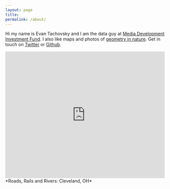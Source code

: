 ```yaml
---
layout: page
title: 
permalink: /about/
---
```


Hi my name is Evan Tachovsky and I am the data guy at  <a href = "http://www.mdif.org/" target = "_blank"> Media Development Investment Fund</a>. I also like maps and photos of <a href = "http://etachov.github.io/nature/2016/02/20/ice-hike/" target = "_blank">geometry in nature</a>. Get in touch on [Twitter](https://twitter.com/EvanTachovsky) or [Github](https://github.com/etachov).


<iframe width='100%' height='400px' frameBorder='0' src='https://a.tiles.mapbox.com/v4/thac.kphl967o/zoomwheel.html?access_token=pk.eyJ1IjoidGhhYyIsImEiOiJtOEgxY1c0In0.R0lZZADkH3i5mGKRgpXw0g'></iframe>
*Roads, Rails and Rivers: Cleveland, OH*

